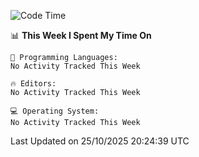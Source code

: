 
<!--START_SECTION:waka-->
![Code Time](http://img.shields.io/badge/Code%20Time-768%20hrs%2047%20mins-blue)

📊 **This Week I Spent My Time On** 

```text
💬 Programming Languages: 
No Activity Tracked This Week

🔥 Editors: 
No Activity Tracked This Week

💻 Operating System: 
No Activity Tracked This Week
```


 Last Updated on 25/10/2025 20:24:39 UTC
<!--END_SECTION:waka-->
